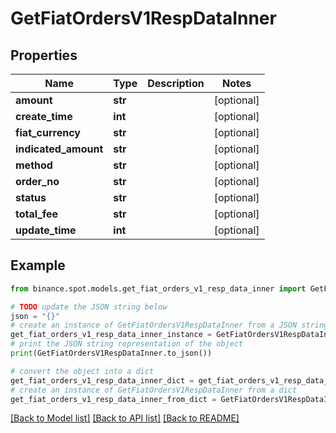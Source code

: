 # GetFiatOrdersV1RespDataInner


## Properties

Name | Type | Description | Notes
------------ | ------------- | ------------- | -------------
**amount** | **str** |  | [optional] 
**create_time** | **int** |  | [optional] 
**fiat_currency** | **str** |  | [optional] 
**indicated_amount** | **str** |  | [optional] 
**method** | **str** |  | [optional] 
**order_no** | **str** |  | [optional] 
**status** | **str** |  | [optional] 
**total_fee** | **str** |  | [optional] 
**update_time** | **int** |  | [optional] 

## Example

```python
from binance.spot.models.get_fiat_orders_v1_resp_data_inner import GetFiatOrdersV1RespDataInner

# TODO update the JSON string below
json = "{}"
# create an instance of GetFiatOrdersV1RespDataInner from a JSON string
get_fiat_orders_v1_resp_data_inner_instance = GetFiatOrdersV1RespDataInner.from_json(json)
# print the JSON string representation of the object
print(GetFiatOrdersV1RespDataInner.to_json())

# convert the object into a dict
get_fiat_orders_v1_resp_data_inner_dict = get_fiat_orders_v1_resp_data_inner_instance.to_dict()
# create an instance of GetFiatOrdersV1RespDataInner from a dict
get_fiat_orders_v1_resp_data_inner_from_dict = GetFiatOrdersV1RespDataInner.from_dict(get_fiat_orders_v1_resp_data_inner_dict)
```
[[Back to Model list]](../README.md#documentation-for-models) [[Back to API list]](../README.md#documentation-for-api-endpoints) [[Back to README]](../README.md)


